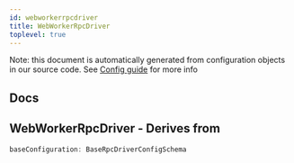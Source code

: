 ```yaml
---
id: webworkerrpcdriver
title: WebWorkerRpcDriver
toplevel: true
---
```


Note: this document is automatically generated from configuration objects in
our source code. See [Config guide](/docs/config_guide) for more info

## Docs

## WebWorkerRpcDriver - Derives from

```js
baseConfiguration: BaseRpcDriverConfigSchema
```
